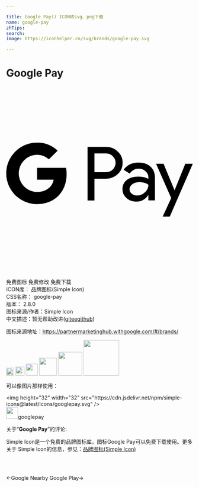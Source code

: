 ```yaml
---

title: Google Pay() ICON转svg、png下载
name: google-pay
zhTips: 
search: 
image: https://iconhelper.cn/svg/brands/google-pay.svg

---
```


# Google Pay  <small style="font-size: 60%;font-weight: 100"></small>

<div id="svg" class="svg-wrap">
<svg role="img" viewBox="0 0 24 24" xmlns="http://www.w3.org/2000/svg"><title>Google Pay icon</title><path d="M3.963 7.235A3.963 3.963 0 00.422 9.419a3.963 3.963 0 000 3.559 3.963 3.963 0 003.541 2.184c1.07 0 1.97-.352 2.627-.957.748-.69 1.18-1.71 1.18-2.916a4.722 4.722 0 00-.07-.806H3.964v1.526h2.14a1.835 1.835 0 01-.79 1.205c-.356.241-.814.379-1.35.379-1.034 0-1.911-.697-2.225-1.636a2.375 2.375 0 010-1.517c.314-.94 1.191-1.636 2.225-1.636a2.152 2.152 0 011.52.594l1.132-1.13a3.808 3.808 0 00-2.652-1.033zm6.501.55v6.9h.886V11.89h1.465c.603 0 1.11-.196 1.522-.588a1.911 1.911 0 00.635-1.464 1.92 1.92 0 00-.635-1.456 2.125 2.125 0 00-1.522-.598zm2.427.85a1.156 1.156 0 01.823.365 1.176 1.176 0 010 1.686 1.171 1.171 0 01-.877.357H11.35V8.635h1.487a1.156 1.156 0 01.054 0zm4.124 1.175c-.842 0-1.477.308-1.907.925l.781.491c.288-.417.68-.626 1.175-.626a1.255 1.255 0 01.856.323 1.009 1.009 0 01.366.785v.202c-.34-.193-.774-.289-1.3-.289-.617 0-1.11.145-1.479.434-.37.288-.554.677-.554 1.165a1.476 1.476 0 00.525 1.156c.35.308.785.463 1.305.463.61 0 1.098-.27 1.465-.81h.038v.655h.848v-2.909c0-.61-.19-1.09-.568-1.44-.38-.35-.896-.525-1.551-.525zm2.263.154l1.946 4.422-1.098 2.38h.915L24 9.963h-.965l-1.368 3.391h-.02l-1.406-3.39zm-2.146 2.368c.494 0 .88.11 1.156.33 0 .372-.147.696-.44.973a1.413 1.413 0 01-.997.414 1.081 1.081 0 01-.69-.232.708.708 0 01-.293-.578c0-.257.12-.47.363-.647.24-.173.54-.26.9-.26Z"/></svg>
</div>
<detail full-name='google-pay'></detail>

<div class="detail-page">
<p>
<span><span class="badge-success badge">免费图标</span> <span class="badge-success badge">免费修改</span>  <span class="badge-success badge">免费下载</span> </span>
<br/>
<span>
ICON库：
<span class="badge-secondary badge">品牌图标(Simple Icon)</span> 
</span>
<br/>
<span>
CSS名称：
<span class="badge-secondary badge">google-pay</span> 
</span>

<br/>
<span>
版本：
<span class="badge-secondary badge">2.8.0</span> 
</span>
<br/>
<span>图标来源/作者：<span class="badge-light badge">Simple Icon</span></span> 
<br/>
<span class="zh-detail">中文描述：暂无<span class="help-link"><span>帮助改进</span>(<a href="https://gitee.com/liuwave/icon-helper/edit/master/json/brands/google-pay.json" target="_blank" rel="noopener noreferrer">gitee</a><a href="https://github.com/liuwave/icon-helper/edit/master/json/brands/google-pay.json" target="_blank" rel="noopener noreferrer">github</a></span>)</span><br/>
</p>
</div><div class="description description alert alert-light"><p>图标来源地址：<a href="https://partnermarketinghub.withgoogle.com/#/brands/" target="_blank" rel="noopener noreferrer">https://partnermarketinghub.withgoogle.com/#/brands/</a></p></div>
<div class="alert alert-dark">
<img height="21" width="21" src="https://cdn.jsdelivr.net/npm/simple-icons@latest/icons/googlepay.svg" />
<img height="24" width="24" src="https://cdn.jsdelivr.net/npm/simple-icons@latest/icons/googlepay.svg" />
<img height="32" width="32" src="https://cdn.jsdelivr.net/npm/simple-icons@latest/icons/googlepay.svg" />
<img height="48" width="48" src="https://cdn.jsdelivr.net/npm/simple-icons@latest/icons/googlepay.svg" />
<img height="64" width="64" src="https://cdn.jsdelivr.net/npm/simple-icons@latest/icons/googlepay.svg" />
<img height="96" width="96" src="https://cdn.jsdelivr.net/npm/simple-icons@latest/icons/googlepay.svg" />

</div>
<div>
  <p>可以像图片那样使用：    
  </p>
  <div class="alert alert-primary" style="font-size: 14px">
    &lt;img height="32" width="32" src="https://cdn.jsdelivr.net/npm/simple-icons@latest/icons/googlepay.svg" /&gt;
    <copy-btn content='<img height="32" width="32" src="https://cdn.jsdelivr.net/npm/simple-icons@latest/icons/googlepay.svg" />'></copy-btn>
  </div>
  <div class="alert alert-secondary">
    <img height="32" width="32" src="https://cdn.jsdelivr.net/npm/simple-icons@latest/icons/googlepay.svg" />googlepay
    <copy-btn content="googlepay" btn-title="复制图标名称"></copy-btn>
  </div>
</div>
<div class="icon-detail__container">
<p>关于“<b>Google Pay</b>”的评论:</p>
</div>
<Vssue title="关于“Google Pay”的评论" />
<div><p>Simple Icon是一个免费的品牌图标库。图标Google Pay可以免费下载使用。更多关于  Simple Icon的信息，参见：<a target="_blank" href="https://iconhelper.cn/brands.html">品牌图标(Simple Icon)</a>
</p></div>


<div style="padding:2rem 0 " class="page-nav"><p class="inner"><span class="prev">←<router-link to="/icon/google-nearby.html">Google Nearby</router-link></span> <span class="next"><router-link to="/icon/google-play.html">Google Play</router-link>→</span></p></div>
